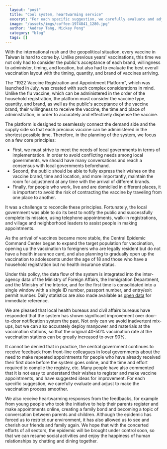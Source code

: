 ```yaml
---
  layout: "post"
  title: "Cool system, heartwarming service"
  excerpt: "For each specific suggestion, we carefully evaluate and adjust to make the vaccination process smoother."
  image: "/assets/imgs/coffee-1974841_1280.jpg"
  author: "Audrey Tang, Mickey Peng"
  category: "blog"
  tags: []
---
```


With the international rush and the geopolitical situation, every vaccine in Taiwan is hard to come by. Unlike previous years' vaccinations, this time we not only had to consider the public's acceptance of each brand, willingness to administer, timing, and location, but also had to evaluate the best overall vaccination layout with the timing, quantity, and brand of vaccines arriving.

The "1922 Vaccine Registration and Appointment Platform", which was launched in July, was created with such complex considerations in mind. Unlike the flu vaccine, which can be administered in the order of the household registration, the platform must consider the vaccine type, quantity, and brand, as well as the public's acceptance of the vaccine brand, their willingness to receive the vaccine, the time and place of administration, in order to accurately and effectively dispense the vaccine.

The platform is designed to seamlessly connect the demand side and the supply side so that each precious vaccine can be administered in the shortest possible time. Therefore, in the planning of the system, we focus on a few core principles:

- First, we must strive to meet the needs of local governments in terms of implementation. In order to avoid conflicting needs among local governments, we should have many conversations and reach a consensus with local governments beforehand.
- Second, the public should be able to fully express their wishes on the vaccine brand, time and location, and more importantly, maintain the room for adjustment at any time with the arrival of different brands.
- Finally, for people who work, live and are domiciled in different places, it is important to avoid the risk of contracting the vaccine by traveling from one place to another.

It was a challenge to reconcile these principles. Fortunately, the local government was able to do its best to notify the public and successfully complete its mission, using telephone appointments, walk-in registrations, and village and neighborhood leaders to assist people in making appointments.

As the arrival of vaccines became more stable, the Central Epidemic Command Center began to expand the target population for vaccination, opening up the vaccination to foreigners who are legally resident but do not have a health insurance card, and also planning to gradually open up the vaccination to adolescents under the age of 18 and those who have a household registration but no health insurance status.

Under this policy, the data flow of the system is integrated into the inter-agency data of the Ministry of Foreign Affairs, the Immigration Department, and the Ministry of the Interior, and for the first time is consolidated into a single window with a single ID number, passport number, and entry/exit permit number. Daily statistics are also made available as [open data](https://data.cdc.gov.tw/dataset/covid-19-vaccine-booking-waiting-counts) for immediate reference.

We are pleased that local health bureaus and civil affairs bureaus have responded that the system has shown significant improvement over door-to-door notification system the past. Not only can we avoid inadvertent mix-ups, but we can also accurately deploy manpower and materials at the vaccination stations, so that the original 40-50% vaccination rate at the vaccination stations can be greatly increased to over 90%.

It cannot be denied that in practice, the central government continues to receive feedback from front-line colleagues in local governments about the need to make repeated appointments for people who have already received their first dose before the system goes online, and the time and effort required to compile the registry, etc. Many people have also commented that it is not easy to understand their wishes to register and make vaccine appointments, and have suggested ideas for improvement. For each specific suggestion, we carefully evaluate and adjust to make the vaccination process smoother.

We also receive heartwarming responses from the feedbacks, for example from young people who took the initiative to help their parents register and make appointments online, creating a family bond and becoming a topic of conversation between parents and children. Although the epidemic has forced us to restrict our environment, it has also allowed us to see and cherish our friends and family again. We hope that with the concerted efforts of all sectors, the epidemic will be brought under control soon, so that we can resume social activities and enjoy the happiness of human relationships by chatting and dining together.
